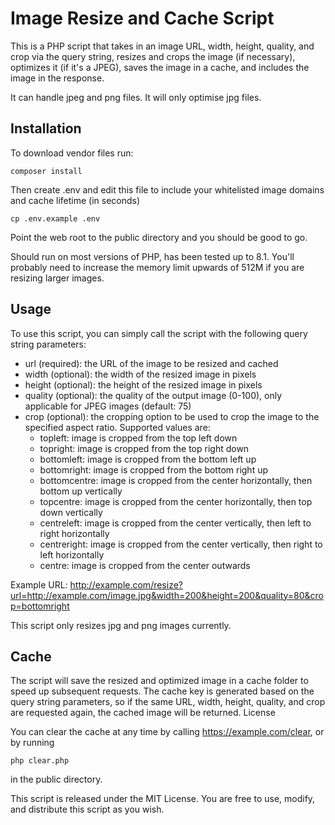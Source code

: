 # Image Resize and Cache Script

This is a PHP script that takes in an image URL, width, height, quality, and crop via the query string, resizes and crops the image (if necessary), optimizes it (if it's a JPEG), saves the image in a cache, and includes the image in the response.

It can handle jpeg and png files. It will only optimise jpg files.

## Installation

To download vendor files run:

`composer install`

Then create .env and edit this file to include your whitelisted image domains and cache lifetime (in seconds)

`cp .env.example .env`

Point the web root to the public directory and you should be good to go.

Should run on most versions of PHP, has been tested up to 8.1. You'll probably need to increase the memory limit upwards of 512M if you are resizing larger images.

## Usage

To use this script, you can simply call the script with the following query string parameters:

* url (required): the URL of the image to be resized and cached
* width (optional): the width of the resized image in pixels
* height (optional): the height of the resized image in pixels
* quality (optional): the quality of the output image (0-100), only applicable for JPEG images (default: 75)
* crop (optional): the cropping option to be used to crop the image to the specified aspect ratio. Supported values are:
    * topleft: image is cropped from the top left down
    * topright: image is cropped from the top right down
    * bottomleft: image is cropped from the bottom left up
    * bottomright: image is cropped from the bottom right up
    * bottomcentre: image is cropped from the center horizontally, then bottom up vertically
    * topcentre: image is cropped from the center horizontally, then top down vertically
    * centreleft: image is cropped from the center vertically, then left to right horizontally
    * centreright: image is cropped from the center vertically, then right to left horizontally
    * centre: image is cropped from the center outwards

Example URL: http://example.com/resize?url=http://example.com/image.jpg&width=200&height=200&quality=80&crop=bottomright

This script only resizes jpg and png images currently.

## Cache

The script will save the resized and optimized image in a cache folder to speed up subsequent requests. The cache key is generated based on the query string parameters, so if the same URL, width, height, quality, and crop are requested again, the cached image will be returned.
License

You can clear the cache at any time by calling https://example.com/clear, or by running

`php clear.php` 

in the public directory.

This script is released under the MIT License. You are free to use, modify, and distribute this script as you wish.

